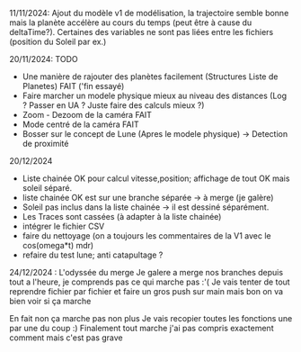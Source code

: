 11/11/2024: Ajout du modèle v1 de modélisation, la trajectoire semble bonne mais la planète accélère au cours du temps
(peut être à cause du deltaTime?). Certaines des variables ne sont pas liées entre les fichiers (position du Soleil par ex.)

20/11/2024: TODO
- Une manière de rajouter des planètes facilement (Structures Liste de Planetes) FAIT ('fin essayé)
- Faire marcher un modele physique mieux au niveau des distances (Log ? Passer en UA ? Juste faire des calculs mieux ?)
- Zoom - Dezoom de la caméra FAIT
- Mode centré de la caméra FAIT
- Bosser sur le concept de Lune (Apres le modele physique) -> Detection de proximité

20/12/2024
- Liste chainée OK pour calcul vitesse,position; affichage de tout OK mais soleil séparé.
- liste chainée OK est sur une branche séparée → à merge (je galère)
- Soleil pas inclus dans la liste chainée → il est dessiné séparément.
- Les Traces sont cassées (à adapter à la liste chainée)
- intégrer le fichier CSV
- faire du nettoyage (on a toujours les commentaires de la V1 avec le cos(omega*t) mdr)
- refaire du test lune; anti catapultage ?

24/12/2024 : L'odyssée du merge
Je galere a merge nos branches depuis tout a l'heure, je comprends pas ce qui marche pas :'(
Je vais tenter de tout reprendre fichier par fichier et faire un gros push sur main mais bon on va bien voir si ça marche

En fait non ça marche pas non plus
Je vais recopier toutes les fonctions une par une du coup :)
Finalement tout marche j'ai pas compris exactement comment mais c'est pas grave
